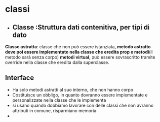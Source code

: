 # classi
- ## Classe :**Struttura dati contenitiva, per tipi di dato**
**Classe astratta**: classe che non può essere istanziata,
**metodo astratto deve poi essere implementato nella classe che eredita prop e metodi**(il metodo sarà senza corpo)
**metodi virtual**, può essere sovrascritto tramite override nella classe che eredita dalla superclasse. 

## Interface
- Ha solo metodi astratti al suo interno, che non hanno corpo
- Costituisce un obbligo, in quanto dovranno essere implementate e personalizzate nella classe che le implementa
- si usano quando dobbiamo lavorare con delle classi che non avranno attributi in comune, risparmiano memoria
- 

 